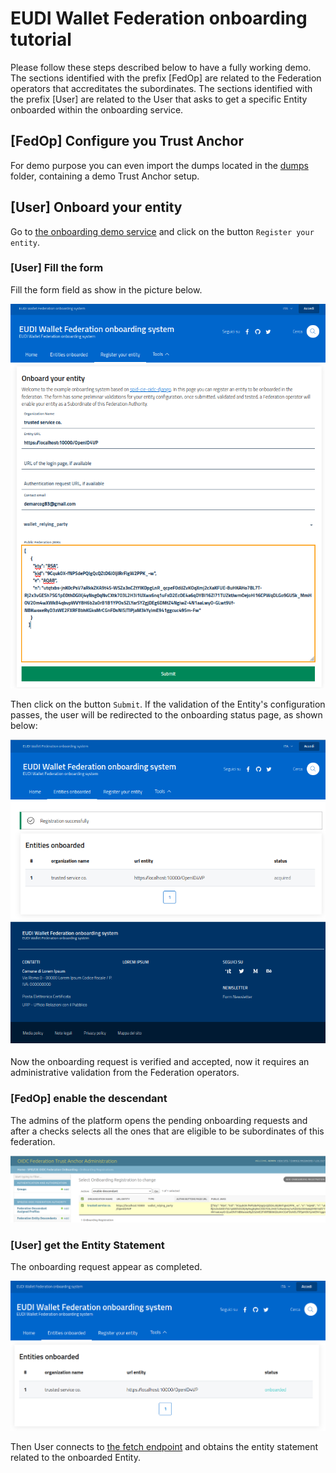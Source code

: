 # EUDI Wallet Federation onboarding tutorial


Please follow these steps described below to have a fully working demo.
The sections identified with the prefix [FedOp] are related to the Federation operators that
accreditates the subordinates. The sections identified with the prefix [User] are 
related to the User that asks to get a specific Entity onboarded within the onboarding service.

## [FedOp] Configure you Trust Anchor

For demo purpose you can even import the dumps located in the [dumps](dumps) 
folder, containing a demo Trust Anchor setup.

## [User] Onboard your entity

Go to [the onboarding demo service](127.0.0.1:8000/onboarding/landing) and click
on the button `Register your entity`.

### [User] Fill the form

Fill the form field as show in the picture below.

![rp-onb](onb1.png)

Then click on the button `Submit`. If the validation of the Entity's configuration passes,
the user will be redirected to the onboarding status page, as shown below:

![rp-onb2](onb2.png)
 
Now the onboarding request is verified and accepted, now it requires an 
administrative validation from the Federation operators.

### [FedOp] enable the descendant

The admins of the platform opens the pending onboarding requests and after a 
checks selects all the ones that are eligible to be subordinates of this federation.

![rp-onb](onb3.png)

### [User] get the Entity Statement

The onboarding request appear as completed.

![rp-onb](onb4.png)

Then User connects to 
[the fetch endpoint](http://127.0.0.1:8000/fetch?sub=https://localhost:10000/OpenID4VP&anchor=http://127.0.0.1:8000)
and obtains the entity statement related to the onboarded Entity.

